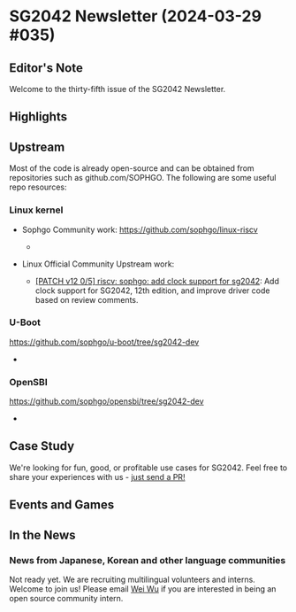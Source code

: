 # SG2042 Newsletter (2024-03-29 #035)

## Editor's Note

Welcome to the thirty-fifth issue of the SG2042 Newsletter. 

## Highlights

## Upstream

Most of the code is already open-source and can be obtained from repositories such as github.com/SOPHGO. The following are some useful repo resources:

### Linux kernel

+ Sophgo Community work: https://github.com/sophgo/linux-riscv

  + 

+ Linux Official Community Upstream work:

  + [[PATCH v12 0/5] riscv: sophgo: add clock support for sg2042][lk-1]: Add clock support for SG2042, 12th edition, and improve driver code based on review comments.

[lk-1]: https://lore.kernel.org/linux-riscv/cover.1711527932.git.unicorn_wang@outlook.com/

### U-Boot

https://github.com/sophgo/u-boot/tree/sg2042-dev

+ 

### OpenSBI

https://github.com/sophgo/opensbi/tree/sg2042-dev

+ 

## Case Study

We're looking for fun, good, or profitable use cases for SG2042. Feel free to share your experiences with us - [just send a PR!](https://github.com/sophgocommunity/SG2042-Newsletter/pulls)

## Events and Games


## In the News

### News from Japanese, Korean and other language communities

Not ready yet. We are recruiting multilingual volunteers and interns. Welcome to join us! Please email [Wei Wu](mailto:wuwei2016@iscas.ac.cn) if you are interested in being an open source community intern.